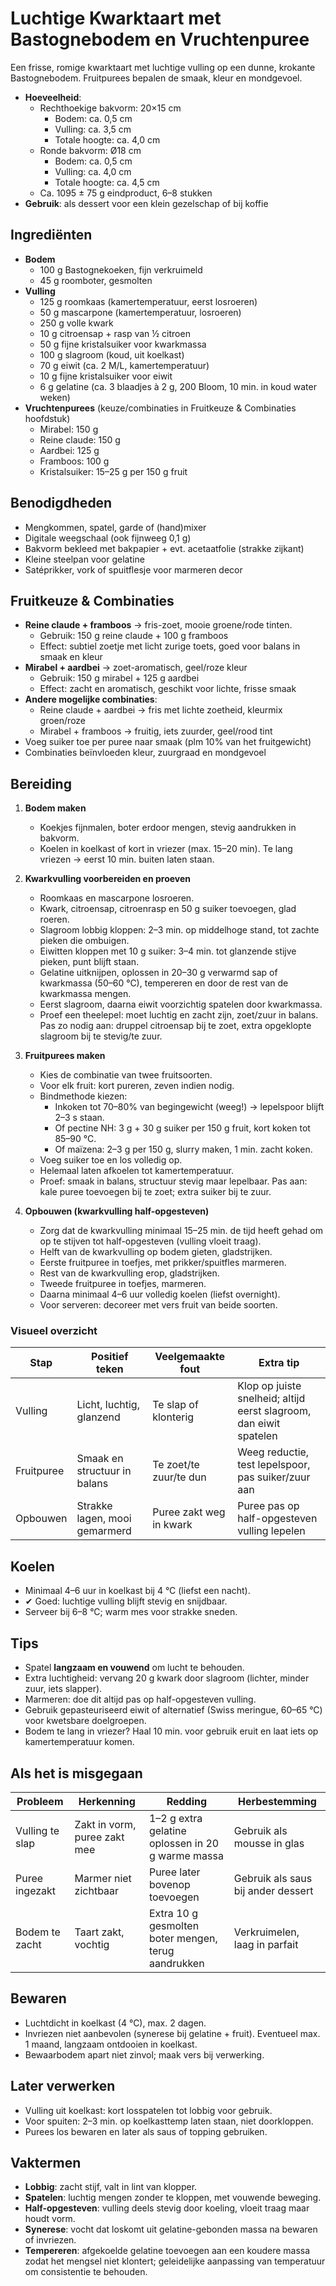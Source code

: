 # Luchtige Kwarktaart met Bastognebodem en Vruchtenpuree

Een frisse, romige kwarktaart met luchtige vulling op een dunne, krokante Bastognebodem. Fruitpurees bepalen de smaak, kleur en mondgevoel.
- **Hoeveelheid**:
  - Rechthoekige bakvorm: 20×15 cm
    - Bodem: ca. 0,5 cm
    - Vulling: ca. 3,5 cm
    - Totale hoogte: ca. 4,0 cm
  - Ronde bakvorm: Ø18 cm
    - Bodem: ca. 0,5 cm
    - Vulling: ca. 4,0 cm
    - Totale hoogte: ca. 4,5 cm
  - Ca. 1095 ± 75 g eindproduct, 6–8 stukken
- **Gebruik**: als dessert voor een klein gezelschap of bij koffie

## Ingrediënten
- **Bodem**
  - 100 g Bastognekoeken, fijn verkruimeld
  - 45 g roomboter, gesmolten
- **Vulling**
  - 125 g roomkaas (kamertemperatuur, eerst losroeren)
  - 50 g mascarpone (kamertemperatuur, losroeren)
  - 250 g volle kwark
  - 10 g citroensap + rasp van ½ citroen
  - 50 g fijne kristalsuiker voor kwarkmassa
  - 100 g slagroom (koud, uit koelkast)
  - 70 g eiwit (ca. 2 M/L, kamertemperatuur)
  - 10 g fijne kristalsuiker voor eiwit
  - 6 g gelatine (ca. 3 blaadjes à 2 g, 200 Bloom, 10 min. in koud water weken)
- **Vruchtenpurees** (keuze/combinaties in Fruitkeuze & Combinaties hoofdstuk)
  - Mirabel: 150 g
  - Reine claude: 150 g
  - Aardbei: 125 g
  - Framboos: 100 g
  - Kristalsuiker: 15–25 g per 150 g fruit

## Benodigdheden
- Mengkommen, spatel, garde of (hand)mixer
- Digitale weegschaal (ook fijnweeg 0,1 g)
- Bakvorm bekleed met bakpapier + evt. acetaatfolie (strakke zijkant)
- Kleine steelpan voor gelatine
- Satéprikker, vork of spuitflesje voor marmeren decor

## Fruitkeuze & Combinaties
- **Reine claude + framboos** → fris-zoet, mooie groene/rode tinten.
  - Gebruik: 150 g reine claude + 100 g framboos
  - Effect: subtiel zoetje met licht zurige toets, goed voor balans in smaak en kleur
- **Mirabel + aardbei** → zoet-aromatisch, geel/roze kleur
  - Gebruik: 150 g mirabel + 125 g aardbei
  - Effect: zacht en aromatisch, geschikt voor lichte, frisse smaak
- **Andere mogelijke combinaties**:
  - Reine claude + aardbei → fris met lichte zoetheid, kleurmix groen/roze
  - Mirabel + framboos → fruitig, iets zuurder, geel/rood tint
- Voeg suiker toe per puree naar smaak (plm 10% van het fruitgewicht)
- Combinaties beïnvloeden kleur, zuurgraad en mondgevoel

## Bereiding

1. **Bodem maken**
   - Koekjes fijnmalen, boter erdoor mengen, stevig aandrukken in bakvorm.
   - Koelen in koelkast of kort in vriezer (max. 15–20 min). Te lang vriezen → eerst 10 min. buiten laten staan.
   
2. **Kwarkvulling voorbereiden en proeven**
   - Roomkaas en mascarpone losroeren.
   - Kwark, citroensap, citroenrasp en 50 g suiker toevoegen, glad roeren.
   - Slagroom lobbig kloppen: 2–3 min. op middelhoge stand, tot zachte pieken die ombuigen.
   - Eiwitten kloppen met 10 g suiker: 3–4 min. tot glanzende stijve pieken, punt blijft staan.
   - Gelatine uitknijpen, oplossen in 20–30 g verwarmd sap of kwarkmassa (50–60 °C), tempereren en door de rest van de kwarkmassa mengen.
   - Eerst slagroom, daarna eiwit voorzichtig spatelen door kwarkmassa.
   - Proef een theelepel: moet luchtig en zacht zijn, zoet/zuur in balans. Pas zo nodig aan: druppel citroensap bij te zoet, extra opgeklopte slagroom bij te stevig/te zuur.

3. **Fruitpurees maken**
   - Kies de combinatie van twee fruitsoorten.
   - Voor elk fruit: kort pureren, zeven indien nodig.
   - Bindmethode kiezen:
     - Inkoken tot 70–80% van begingewicht (weeg!) → lepelspoor blijft 2–3 s staan.
     - Of pectine NH: 3 g + 30 g suiker per 150 g fruit, kort koken tot 85–90 °C.
     - Of maïzena: 2–3 g per 150 g, slurry maken, 1 min. zacht koken.
   - Voeg suiker toe en los volledig op.
   - Helemaal laten afkoelen tot kamertemperatuur.
   - Proef: smaak in balans, structuur stevig maar lepelbaar. Pas aan: kale puree toevoegen bij te zoet; extra suiker bij te zuur.

4. **Opbouwen (kwarkvulling half-opgesteven)**
   - Zorg dat de kwarkvulling minimaal 15–25 min. de tijd  heeft gehad om op te stijven  tot half-opgesteven (vulling vloeit traag).
   - Helft van de kwarkvulling op bodem gieten, gladstrijken.
   - Eerste fruitpuree in toefjes, met prikker/spuitfles marmeren.
   - Rest van de kwarkvulling erop, gladstrijken.
   - Tweede fruitpuree in toefjes, marmeren.
   - Daarna minimaal 4–6 uur volledig koelen (liefst overnight).
   - Voor serveren: decoreer met vers fruit van beide soorten.

### Visueel overzicht

| Stap       | Positief teken                | Veelgemaakte fout       | Extra tip                                                          |
| ---------- | ----------------------------- | ----------------------- | ------------------------------------------------------------------ |
| Vulling    | Licht, luchtig, glanzend      | Te slap of klonterig    | Klop op juiste snelheid; altijd eerst slagroom, dan eiwit spatelen |
| Fruitpuree | Smaak en structuur in balans  | Te zoet/te zuur/te dun  | Weeg reductie, test lepelspoor, pas suiker/zuur aan                |
| Opbouwen   | Strakke lagen, mooi gemarmerd | Puree zakt weg in kwark | Puree pas op half-opgesteven vulling lepelen                       |

## Koelen
- Minimaal 4–6 uur in koelkast bij 4 °C (liefst een nacht).
- ✔ Goed: luchtige vulling blijft stevig en snijdbaar.
- Serveer bij 6–8 °C; warm mes voor strakke sneden.

## Tips
- Spatel **langzaam en vouwend** om lucht te behouden.
- Extra luchtigheid: vervang 20 g kwark door slagroom (lichter, minder zuur, iets slapper).
- Marmeren: doe dit altijd pas op half-opgesteven vulling.
- Gebruik gepasteuriseerd eiwit of alternatief (Swiss meringue, 60–65 °C) voor kwetsbare doelgroepen.
- Bodem te lang in vriezer? Haal 10 min. voor gebruik eruit en laat iets op kamertemperatuur komen.

## Als het is misgegaan

| Probleem        | Herkenning                   | Redding                                             | Herbestemming                      |
| --------------- | ---------------------------- | --------------------------------------------------- | ---------------------------------- |
| Vulling te slap | Zakt in vorm, puree zakt mee | 1–2 g extra gelatine oplossen in 20 g warme massa   | Gebruik als mousse in glas         |
| Puree ingezakt  | Marmer niet zichtbaar        | Puree later bovenop toevoegen                       | Gebruik als saus bij ander dessert |
| Bodem te zacht  | Taart zakt, vochtig          | Extra 10 g gesmolten boter mengen, terug aandrukken | Verkruimelen, laag in parfait      |

## Bewaren
- Luchtdicht in koelkast (4 °C), max. 2 dagen.
- Invriezen niet aanbevolen (synerese bij gelatine + fruit). Eventueel max. 1 maand, langzaam ontdooien in koelkast.
- Bewaarbodem apart niet zinvol; maak vers bij verwerking.

## Later verwerken
- Vulling uit koelkast: kort losspatelen tot lobbig voor gebruik.
- Voor spuiten: 2–3 min. op koelkasttemp laten staan, niet doorkloppen.
- Purees los bewaren en later als saus of topping gebruiken.

## Vaktermen
- **Lobbig**: zacht stijf, valt in lint van klopper.
- **Spatelen**: luchtig mengen zonder te kloppen, met vouwende beweging.
- **Half-opgesteven**: vulling deels stevig door koeling, vloeit traag maar houdt vorm.
- **Synerese**: vocht dat loskomt uit gelatine-gebonden massa na bewaren of invriezen.
- **Tempereren**: afgekoelde gelatine toevoegen aan een koudere massa zodat het mengsel niet klontert; geleidelijke aanpassing van temperatuur om consistentie te behouden.
